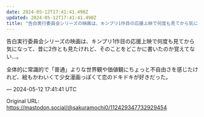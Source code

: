 ```yaml
---
date: 2024-05-12T17:41:41.490Z
updated: 2024-05-12T17:41:41.490Z
title: "告白実行委員会シリーズの映画は、キンプリ1作目の応援上映で何度も見てから気になっ[...]"
---
```


<p>告白実行委員会シリーズの映画は、キンプリ1作目の応援上映で何度も見てから気になって、昔に2作とも見たけれど、そのことをどこかに書いたのか覚えてない…。</p><p>全体的に常識的で「普通」よりな世界観や価値観にちょっと不自由さを感じたけれど、絵もかわいくて少女漫画っぽくて恋のドキドキが好きだった。</p>

&mdash; 2024-05-12 17:41:41 UTC

Original URL: https://mastodon.social/@sakuramochi0/112429347732929454

